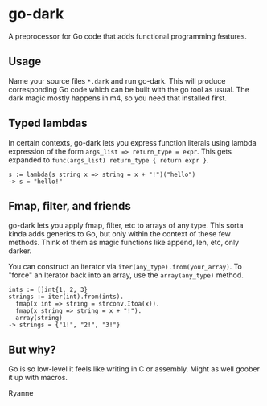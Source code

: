 # go-dark

A preprocessor for Go code that adds functional programming features.

## Usage

Name your source files `*.dark` and run go-dark. This will produce corresponding Go code which can be built with the go tool as usual. The dark magic mostly happens in m4, so you need that installed first.

## Typed lambdas

In certain contexts, go-dark lets you express function literals using lambda expression of the form `args_list => return_type = expr`. This gets expanded to `func(args_list) return_type { return expr }`.

    s := lambda(s string x => string = x + "!")("hello")
    -> s = "hello!"

## Fmap, filter, and friends

go-dark lets you apply fmap, filter, etc to arrays of any type. This sorta kinda adds generics to Go, but only within the context of these few methods. Think of them as magic functions like append, len, etc, only darker.

You can construct an iterator via `iter(any_type).from(your_array)`. To "force" an Iterator back into an array, use the `array(any_type)` method.

    ints := []int{1, 2, 3}
    strings := iter(int).from(ints).
      fmap(x int => string = strconv.Itoa(x)).
      fmap(x string => string = x + "!").
      array(string)
    -> strings = {"1!", "2!", "3!"}

## But why?

Go is so low-level it feels like writing in C or assembly. Might as well goober it up with macros.

Ryanne
